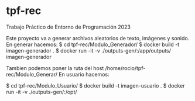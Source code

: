 # tpf-rec
Trabajo Práctico de Entorno de Programación 2023

Este proyecto va a generar archivos aleatorios de texto, imágenes y sonido.
En generar hacemos:
$ cd tpf-rec/Modulo_Generador/
$ docker build -t imagen-generador .
$ docker run -it -v ./outputs-gen/:/app/outputs/ imagen-generador

Tambien podemos poner la ruta del host /home/rocio/tpf-rec/Modulo_Generar/
En usuario hacemos:

$ cd tpf-rec/Modulo_Usuario/
$ docker build -t imagen-usuario .
$ docker run -it -v ./outputs-gen/:/opt/
